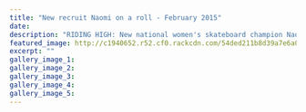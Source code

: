 ```yaml
---
title: "New recruit Naomi on a roll - February 2015"
date: 
description: "RIDING HIGH: New national women's skateboard champion Naomi Craig finds some air down at the Kowhai Park skate bowl, from the Wanganui Chronicle article 12 Feb 2015..."
featured_image: http://c1940652.r52.cf0.rackcdn.com/54ded211b8d39a7e6a002671/Skateboarding,Naomi-Craig.jpg
excerpt: ""
gallery_image_1: 
gallery_image_2: 
gallery_image_3: 
gallery_image_4: 
gallery_image_5: 
---
```

